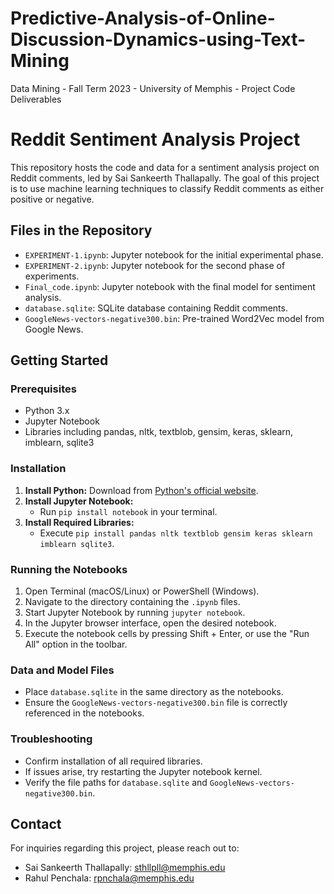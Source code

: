 # Predictive-Analysis-of-Online-Discussion-Dynamics-using-Text-Mining
Data Mining - Fall Term 2023 - University of Memphis - Project Code Deliverables
# Reddit Sentiment Analysis Project

This repository hosts the code and data for a sentiment analysis project on Reddit comments, led by Sai Sankeerth Thallapally. The goal of this project is to use machine learning techniques to classify Reddit comments as either positive or negative.

## Files in the Repository

- `EXPERIMENT-1.ipynb`: Jupyter notebook for the initial experimental phase.
- `EXPERIMENT-2.ipynb`: Jupyter notebook for the second phase of experiments.
- `Final_code.ipynb`: Jupyter notebook with the final model for sentiment analysis.
- `database.sqlite`: SQLite database containing Reddit comments.
- `GoogleNews-vectors-negative300.bin`: Pre-trained Word2Vec model from Google News.

## Getting Started

### Prerequisites

- Python 3.x
- Jupyter Notebook
- Libraries including pandas, nltk, textblob, gensim, keras, sklearn, imblearn, sqlite3

### Installation

1. **Install Python:** Download from [Python's official website](https://www.python.org/downloads/).
2. **Install Jupyter Notebook:**
   - Run `pip install notebook` in your terminal.
3. **Install Required Libraries:**
   - Execute `pip install pandas nltk textblob gensim keras sklearn imblearn sqlite3`.

### Running the Notebooks

1. Open Terminal (macOS/Linux) or PowerShell (Windows).
2. Navigate to the directory containing the `.ipynb` files.
3. Start Jupyter Notebook by running `jupyter notebook`.
4. In the Jupyter browser interface, open the desired notebook.
5. Execute the notebook cells by pressing Shift + Enter, or use the "Run All" option in the toolbar.

### Data and Model Files

- Place `database.sqlite` in the same directory as the notebooks.
- Ensure the `GoogleNews-vectors-negative300.bin` file is correctly referenced in the notebooks.

### Troubleshooting

- Confirm installation of all required libraries.
- If issues arise, try restarting the Jupyter notebook kernel.
- Verify the file paths for `database.sqlite` and `GoogleNews-vectors-negative300.bin`.

## Contact

For inquiries regarding this project, please reach out to:
- Sai Sankeerth Thallapally: sthllpll@memphis.edu
- Rahul Penchala: rpnchala@memphis.edu

